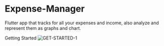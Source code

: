 # Expense-Manager

Flutter app that tracks for all your expenses and income, also analyze and represent them as graphs and chart.

Getting Started
![GET-STARTED-1](https://user-images.githubusercontent.com/103030969/174549095-b8033dde-2d5e-4bbd-9877-bbfaa6848d6a.png)

